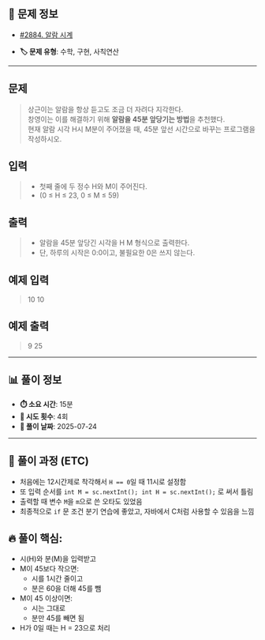 ## 📍 문제 정보

- [#2884. 알람 시계](https://www.acmicpc.net/problem/2884)
  <img src="https://static.solved.ac/tier_small/3.svg" width="16" height="16">

- **🏷️ 문제 유형**: 수학, 구현, 사칙연산

---

## 문제

> 상근이는 알람을 항상 듣고도 조금 더 자려다 지각한다.  
> 창영이는 이를 해결하기 위해 **알람을 45분 앞당기는 방법**을 추천했다.  
> 현재 알람 시각 H시 M분이 주어졌을 때, 45분 앞선 시간으로 바꾸는 프로그램을 작성하시오.

## 입력

> - 첫째 줄에 두 정수 H와 M이 주어진다.
> - (0 ≤ H ≤ 23, 0 ≤ M ≤ 59)

## 출력

> - 알람을 45분 앞당긴 시각을 H M 형식으로 출력한다.
> - 단, 하루의 시작은 0:0이고, 불필요한 0은 쓰지 않는다.

## 예제 입력

> 10 10

## 예제 출력

> 9 25

---

## 📊 풀이 정보

- **⏱️ 소요 시간**: 15분
- **🔄 시도 횟수**: 4회
- **📅 풀이 날짜**: 2025-07-24

---

## 💭 풀이 과정 (ETC)

- 처음에는 12시간제로 착각해서 `H == 0`일 때 11시로 설정함
- 또 입력 순서를 `int M = sc.nextInt(); int H = sc.nextInt();` 로 써서 틀림
- 출력할 때 변수 `M`을 `m`으로 쓴 오타도 있었음
- 최종적으로 `if` 문 조건 분기 연습에 좋았고, 자바에서 C처럼 사용할 수 있음을 느낌

## 🔥 풀이 핵심:

- 시(H)와 분(M)을 입력받고
- M이 45보다 작으면:
  - 시를 1시간 줄이고
  - 분은 60을 더해 45를 뺌
- M이 45 이상이면:
  - 시는 그대로
  - 분만 45를 빼면 됨
- H가 0일 때는 H = 23으로 처리
